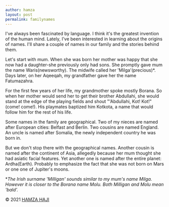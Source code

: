 ```yaml
---
author: hamza
layout: post
permalink: familynames
---
```

I've always been fascinated by language. I
think it's the greatest invention of the
human mind. Lately, I've been interested in
learning about the origins of names. I'll
share a couple of names in our family and
the stories behind them.

Let's start with mum. When she was born
her mother was happy that she now had a
daughter-she previously only had sons.
She promptly gave mum the name
Waris(newsworthy). The midwife called her
'Milga'(precious)*. Days later, on her
Aqeeqah, my grandfather gave her the
name Fatumazahra.

For the first few years of her life, my
grandmother spoke mostly Borana. So when
her mother would send her to get their
brother Abdullahi, she would stand at the
edge of the playing fields and shout
"'Abdullahi, Kot! Kot!" (come! come!). His
playmates baptized him Kotkota, a name
that would follow him for the rest of his life.

Some names in the family are geographical.
Two of my nieces are named after European
cities: Belfast and Berlin. Two cousins are named England. An
uncle is named after Somalia, the newly
independent country he was born in.

But we don't stop there with the
geographical names. Another cousin is
named after the continent of Asia, allegedly
because her mum thought she had asiatic
facial features. Yet another one is named
after the entire planet: Ardha(Earth).
Probably to emphasize the fact that she
was not born on Mars or one one of
Jupiter's moons.

*_The Irish surname 'Milligan' sounds similar
to my mum's name Milga. However it is
closer to the Borana name Molu. Both
Milligan and Molu mean 'bald'._


© 2021 <a class="small" href="/">HAMZA HAJI</a>
